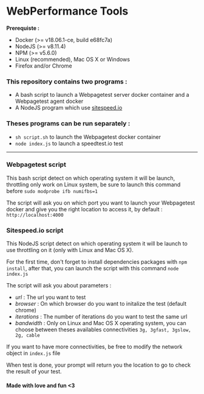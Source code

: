 # WebPerformance Tools 

**Prerequiste :** 

 - Docker (>= v18.06.1-ce, build e68fc7a)  
 - NodeJS  (>= v8.11.4) 
 - NPM (>= v5.6.0)
 - Linux (recommended), Mac OS X or Windows
 - Firefox and/or Chrome

### This repository contains two programs : 

 - A bash script to launch a Webpagetest server docker container and a Webpagetest agent docker
 - A NodeJS program which use [sitespeed.io](http://sitespeed.io/) 

### Theses programs can be run separately : 

 - `sh script.sh` to launch the Webpagetest docker container
 - `node index.js` to launch a speedtest.io test

---
### Webpagetest script

This bash script detect on which operating system it will be launch, throttling only work on Linux system, be sure to launch this command before `sudo modprobe ifb numifbs=1`

The script will ask you on which port you want to launch your Webpagetest docker and give you the right location to access it, by default : `http://localhost:4000`

### Sitespeed.io script

This NodeJS script detect on which operating system it will be launch to use throttling on it (only with Linux and Mac OS X). 

For the first time, don't forget to install dependencies packages with `npm install`, after that, you can launch the script with this command `node index.js`

The script will ask you about parameters :

 - *url* : The url you want to test
 - *browser* : On which browser do you want to initalize the test (default chrome) 
 - *iterations* : The number of iterations do you want to test the same url 
 - *bandwidth* : Only on Linux and Mac OS X operating system, you can choose between theses availables connectivities `3g, 3gfast, 3gslow, 2g, cable`

If you want to have more connectivities, be free to modify the network object in `index.js` file

When test is done, your prompt will return you the location to go to check the result of your test. 

#### Made with love and fun <3


